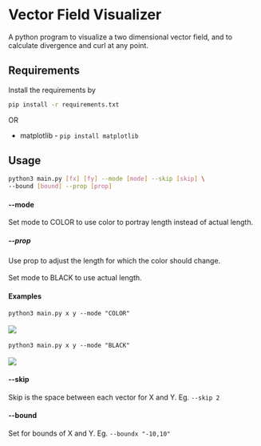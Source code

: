 # Vector Field Visualizer
A python program to visualize a two dimensional 
vector field, and to calculate divergence and curl 
at any point.

## Requirements
Install the requirements by
```bash
pip install -r requirements.txt
```
OR
* matplotlib - `pip install matplotlib`
## Usage
```bash
python3 main.py [fx] [fy] --mode [mode] --skip [skip] \
--bound [bound] --prop [prop]
```
#### --mode
Set mode to COLOR to use color to portray length instead of actual length.
##### --prop
Use prop to adjust the length for which the color should change.
<br><br>
Set mode to BLACK to use actual length.
#### Examples
`python3 main.py x y --mode "COLOR"`<br><br>
<img src="https://raw.githubusercontent.com/vivek3141/vector-field-visualizer/master/img/color.jpg"><br>
<br>
`python3 main.py x y --mode "BLACK"`<br><br>
<img src="https://raw.githubusercontent.com/vivek3141/vector-field-visualizer/master/img/blackwhite.jpg">
#### --skip
Skip is the space between each vector for X and Y. Eg. `--skip 2`
#### --bound
Set for bounds of X and Y. Eg. `--boundx "-10,10"`


